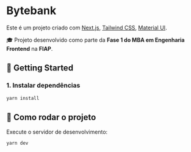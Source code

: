 # Bytebank

Este é um projeto criado com [Next.js](https://nextjs.org), [Tailwind CSS](https://tailwindcss.com), [Material UI](https://mui.com).

🎓 Projeto desenvolvido como parte da **Fase 1 do MBA em Engenharia Frontend** na **FIAP**.

## 🚀 Getting Started

### 1. Instalar dependências

```bash
yarn install
```
## 🚀 Como rodar o projeto

Execute o servidor de desenvolvimento:

```bash
yarn dev

